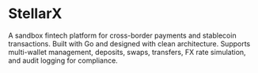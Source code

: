 # StellarX

A sandbox fintech platform for cross-border payments and stablecoin transactions. Built with Go and designed with clean architecture. Supports multi-wallet management, deposits, swaps, transfers, FX rate simulation, and audit logging for compliance.
